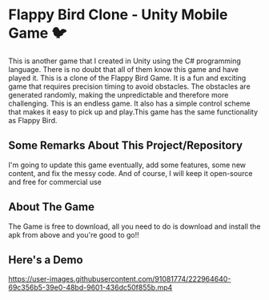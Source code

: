 # Flappy Bird Clone - Unity Mobile Game 🐦

This is another game that I created in Unity using the C# programming language. There is no doubt that all of them know this game and have played it. This is a clone of the Flappy Bird Game. It is a fun and exciting game that requires precision timing to avoid obstacles. The obstacles are generated randomly, making the unpredictable and therefore more challenging. This is an endless game. It also has a simple control scheme that makes it easy to pick up and play.This game has the same functionality as Flappy Bird.


## Some Remarks About This Project/Repository

I'm going to update this game eventually, add some features, some new content, and fix the messy code. And of course, I will keep it open-source and free for commercial use


## About The Game

The Game is free to download, all you need to do is download and install the apk from above and you're good to go!!

## Here's a Demo

https://user-images.githubusercontent.com/91081774/222964640-69c356b5-39e0-48bd-9601-436dc50f855b.mp4

